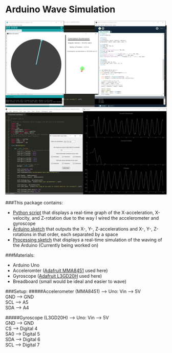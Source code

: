 # Arduino Wave Simulation
  
![alt text](Documentation/Processing-Wave-Simulation-Screenshot.png)
![alt text](Documentation/Python-Real-Time-Graph-Screenshot.png)

###This package contains:
- [Python script](Accelerometer-GyroData.py) that displays a real-time graph of the X-acceleration, X-velocity, and Z-rotation due to the way I wired the accelerometer and gyroscope
- [Arduino sketch](Accelerometer-Gyroscope-Sketch/Accelerometer-Gyroscope-Sketch.ino) that outputs the X-, Y-, Z-accelerations and X-, Y-, Z-rotations in that order, each separated by a space
- [Processing sketch](Wave_Simulation/Wave_Simulation.pde) that displays a real-time simulation of the waving of the Arduino (Currently being worked on)

###Materials:
- Arduino Uno
- Acceleromter ([Adafruit MMA8451](https://learn.adafruit.com/adafruit-mma8451-accelerometer-breakout/overview) used here)
- Gyroscope ([Adafruit L3GD20H](https://www.adafruit.com/products/1032) used here)
- Breadboard (small would be ideal and easier to wave)

###Setup:
#####Accelerometer (MMA8451) --> Uno:
Vin --> 5V  
GND --> GND  
SCL --> A5  
SDA --> A4  

#####Gyroscope (L3GD20H) --> Uno:
Vin --> 5V  
GND --> GND  
 CS --> Digital 4  
SA0 --> Digital 5  
SDA --> Digital 6  
SCL --> Digital 7  
